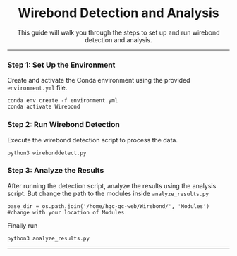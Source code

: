 <div align="center">
  <h1>Wirebond Detection and Analysis</h1>
  <p>This guide will walk you through the steps to set up and run wirebond detection and analysis.</p>
</div>

---

### Step 1: Set Up the Environment
Create and activate the Conda environment using the provided `environment.yml` file.

```
conda env create -f environment.yml
conda activate Wirebond
```

### Step 2: Run Wirebond Detection
Execute the wirebond detection script to process the data.

```
python3 wirebonddetect.py
```

### Step 3: Analyze the Results
After running the detection script, analyze the results using the analysis script.
But change the path to the modules inside `analyze_results.py`

```
base_dir = os.path.join('/home/hgc-qc-web/Wirebond/', 'Modules') #change with your location of Modules
```

Finally run
```
python3 analyze_results.py
```

---
